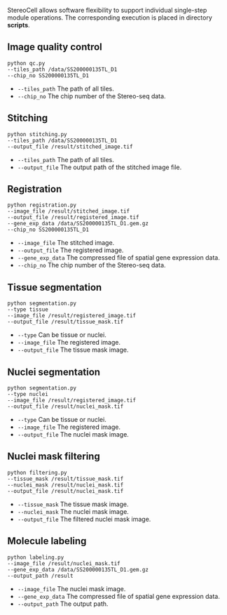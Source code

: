 StereoCell allows software flexibility to support individual single-step module operations. 
The corresponding execution is placed in directory __scripts__.

## Image quality control
```text
python qc.py
--tiles_path /data/SS200000135TL_D1
--chip_no SS200000135TL_D1
```
* ```--tiles_path``` The path of all tiles. 
* ```--chip_no``` The chip number of the Stereo-seq data. 

## Stitching
```text
python stitching.py
--tiles_path /data/SS200000135TL_D1
--output_file /result/stitched_image.tif
```
* ```--tiles_path``` The path of all tiles. 
* ```--output_file``` The output path of the stitched image file. 

## Registration
```text
python registration.py
--image_file /result/stitched_image.tif
--output_file /result/registered_image.tif
--gene_exp_data /data/SS200000135TL_D1.gem.gz
--chip_no SS200000135TL_D1
```
* ```--image_file``` The stitched image.
* ```--output_file``` The registered image.
* ```--gene_exp_data``` The compressed file of spatial gene expression data.
* ```--chip_no``` The chip number of the Stereo-seq data. 

## Tissue segmentation
```text
python segmentation.py
--type tissue
--image_file /result/registered_image.tif
--output_file /result/tissue_mask.tif
```
* ```--type``` Can be tissue or nuclei. 
* ```--image_file```  The registered image. 
* ```--output_file``` The tissue mask image. 

## Nuclei segmentation
```text
python segmentation.py
--type nuclei
--image_file /result/registered_image.tif
--output_file /result/nuclei_mask.tif
```
* ```--type``` Can be tissue or nuclei. 
* ```--image_file``` The registered image.
* ```--output_file``` The nuclei mask image. 

## Nuclei mask filtering
```text
python filtering.py
--tissue_mask /result/tissue_mask.tif
--nuclei_mask /result/nuclei_mask.tif
--output_file /result/nuclei_mask.tif
```
* ```--tissue_mask``` The tissue mask image. 
* ```--nuclei_mask``` The nuclei mask image. 
* ```--output_file``` The filtered nuclei mask image. 

## Molecule labeling
```text
python labeling.py
--image_file /result/nuclei_mask.tif
--gene_exp_data /data/SS200000135TL_D1.gem.gz
--output_path /result
```
* ```--image_file``` The nuclei mask image. 
* ```--gene_exp_data``` The compressed file of spatial gene expression data. 
* ```--output_path``` The output path. 

